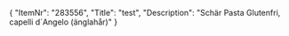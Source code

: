 {
  "ItemNr": "283556",
  "Title": "test",
  "Description": "Schär Pasta Glutenfri, capelli d´Angelo (änglahår)"
}
